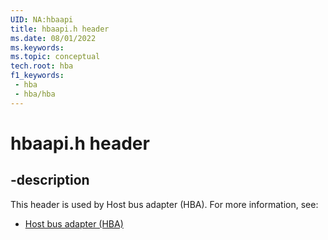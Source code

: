 ```yaml
---
UID: NA:hbaapi
title: hbaapi.h header
ms.date: 08/01/2022
ms.keywords: 
ms.topic: conceptual
tech.root: hba
f1_keywords:
 - hba
 - hba/hba
---
```


# hbaapi.h header

## -description

This header is used by Host bus adapter (HBA). For more information, see:

- [Host bus adapter (HBA)](../_hba/index.md)

